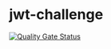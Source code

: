 # jwt-challenge

[![Quality Gate Status](https://sonarcloud.io/api/project_badges/measure?project=antoniocanaveral_jwt-challenge&metric=alert_status)](https://sonarcloud.io/summary/new_code?id=antoniocanaveral_jwt-challenge)
